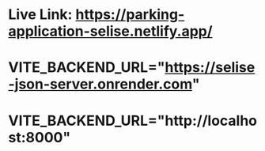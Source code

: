# Live Link: https://parking-application-selise.netlify.app/
# VITE_BACKEND_URL="https://selise-json-server.onrender.com"
# VITE_BACKEND_URL="http://localhost:8000"